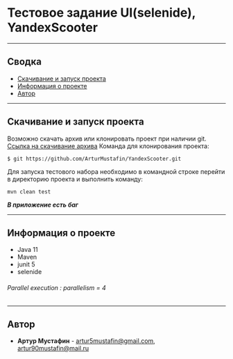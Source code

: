 # Тестовое задание UI(selenide), YandexScooter
____


## Сводка
- [Скачивание и запуск проекта](#Скачивание-и-запуск-проекта)
- [Информация о проекте](#Информация-о-проекте)
- [Автор](#Автор)
____


## Скачивание и запуск проекта
<a name="Скачивание-и-запуск-проекта"></a>
Возможно скачать архив или клонировать проект при наличии git.
[Ссылка на скачивание архива](https://github.com/ArturMustafin/YandexScooter/archive/master.zip)
Команда для клонирования проекта:
```
$ git https://github.com/ArturMustafin/YandexScooter.git
```
Для запуска тестового набора необходимо в командной строке перейти в директорию проекта и выполнить команду:
```
mvn clean test 
```
_**В приложение есть баг**_
____


## Информация о проекте
- Java 11
- Maven
- junit 5
- selenide

###### Parallel execution : parallelism = 4
____

## Автор
- **Артур Мустафин** - <artur5mustafin@gmail.com>, <artur90mustafin@mail.ru>

